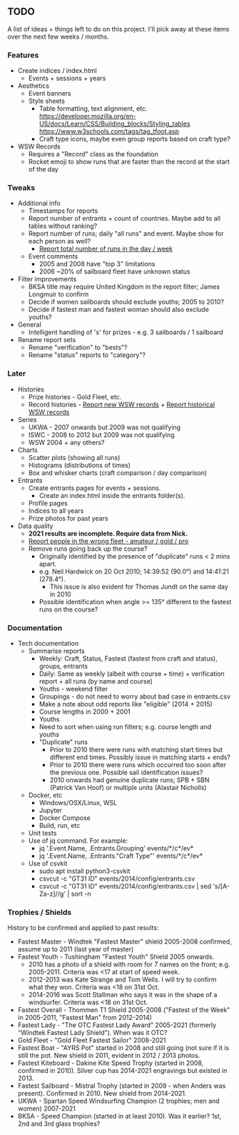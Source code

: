 ## TODO

A list of ideas + things left to do on this project. I'll pick away at these items over the next few weeks / months.




### Features

- Create indices / index.html
  - Events + sessions + years
- Aesthetics
  - Event banners
  - Style sheets
    - Table formatting, text alignment, etc.
       https://developer.mozilla.org/en-US/docs/Learn/CSS/Building_blocks/Styling_tables
       https://www.w3schools.com/tags/tag_tfoot.asp
    - Craft type icons, maybe even group reports based on craft type?
- WSW Records
  - Requires a "Record" class as the foundation
  - Rocket emoji to show runs that are faster than the record at the start of the day



### Tweaks

- Additional info
  - Timestamps for reports
  - Report number of entrants + count of countries. Maybe add to all tables without ranking?
  - Report number of runs; daily "all runs" and event. Maybe show for each person as well?
    - [Report total number of runs in the day / week](https://github.com/Logiqx/wsw-results/issues/22)
  - Event comments
    - 2005 and 2008 have "top 3" limitations
    - 2006 ~20% of sailboard fleet have unknown status
- Filter improvements
  - BKSA title may require United Kingdom in the report filter; James Longmuir to confirm
  - Decide if women sailboards should exclude youths; 2005 to 2010?
  - Decide if fastest man and fastest woman should also exclude youths?
- General
  - Intelligent handling of 's' for prizes - e.g. 3 sailboards / 1 sailboard
- Rename report sets
  - Rename "verification" to "bests"?
  - Rename "status" reports to "category"?



### Later

- Histories
  - Prize histories - Gold Fleet, etc.
  - Record histories - [Report new WSW records](https://github.com/Logiqx/wsw-results/issues/7) + [Report historical WSW records](https://github.com/Logiqx/wsw-results/issues/8)
- Series
  - UKWA - 2007 onwards but 2009 was not qualifying
  - ISWC - 2008 to 2012 but 2009 was not qualifying
  - WSW 2004 + any others?
- Charts
  - Scatter plots (showing all runs)
  - Histograms (distributions of times)
  - Box and whisker charts (craft comparison / day comparison)
- Entrants
  - Create entrants pages for events + sessions.
    - Create an index.html inside the entrants folder(s).
  - Profile pages
  - Indices to all years
  - Prize photos for past years
- Data quality
  - **2021 results are incomplete. Require data from Nick.**
  - [Report people in the wrong fleet - amateur / gold / pro](https://github.com/Logiqx/wsw-results/issues/13)
  - Remove runs going back up the course?
    - Originally identified by the presence of "duplicate" runs < 2 mins apart.
    - e.g. Neil Hardwick on 20 Oct 2010; 14:39:52 (90.0°) and 14:41:21 (278.4°).
      - This issue is also evident for Thomas Jundt on the same day in 2010
    - Possible identification when angle >= 135° different to the fastest runs on the course?



### Documentation

- Tech documentation
  - Summarise reports
    - Weekly: Craft, Status, Fastest (fastest from craft and status), groups, entrants
    - Daily: Same as weekly (albeit with course + time) + verification report + all runs (by name and course)
    - Youths - weekend filter
    - Groupings - do not need to worry about bad case in entrants.csv
    - Make a note about odd reports like "eligible" (2014 + 2015)
    - Course lengths in 2000 + 2001
    - Youths
    - Need to sort when using run filters; e.g. course length and youths
    - "Duplicate" runs
      - Prior to 2010 there were runs with matching start times but different end times. Possibly issue in matching starts + ends?
      - Prior to 2010 there were runs which occurred too soon after the previous one. Possible sail identification issues?
      - 2010 onwards had genuine duplicate runs; SPB + SBN (Patrick Van Hoof) or multiple units (Alastair Nicholls)
  - Docker, etc
    - Windows/OSX/Linux, WSL
    - Jupyter
    - Docker Compose
    - Build, run, etc
  - Unit tests
  - Use of jq command. For example:
    - jq '.Event.Name, .Entrants.Grouping' events/\*/c\*/ev\*
    - jq '.Event.Name, .Entrants."Craft Type"' events/\*/c\*/ev\*
  - Use of csvkit
    - sudo apt install python3-csvkit
    - csvcut -c "GT31 ID" events/2014/config/entrants.csv
    - csvcut -c "GT31 ID" events/2014/config/entrants.csv | sed 's/[A-Za-z]//g' | sort -n



### Trophies / Shields

History to be confirmed and applied to past results:

- Fastest Master - Windtek "Fastest Master" shield 2005-2008 confirmed, assume up to 2011 (last year of master)
- Fastest Youth - Tushingham "Fastest Youth" Shield 2005 onwards.
  - 2010 has a photo of a shield with room for 7 names on the front; e.g. 2005-2011. Criteria was <17 at start of speed week.
  - 2012-2013 was Kate Strange and Tom Wells. I will try to confirm what they won. Criteria was <18 on 31st Oct.
  - 2014-2016 was Scott Stallman who says it was in the shape of a windsurfer. Criteria was <18 on 31st Oct.
- Fastest Overall - Thommen T1 Shield 2005-2008 ("Fastest of the Week" in 2005-2011, "Fastest Man" from 2012-2014)
- Fastest Lady - "The OTC Fastest Lady Award" 2005-2021 (formerly "Windtek Fastest Lady Shield"). When was it OTC?
- Gold Fleet - "Gold Fleet Fastest Sailor" 2008-2021
- Fastest Boat - "AYRS Pot" started in 2008 and still going (not sure if it is still the pot.
  New shield in 2011, evident in 2012 / 2013 photos.
- Fastest Kiteboard - Dakine Kite Speed Trophy (started in 2008, confirmed in 2010).
  Silver cup has 2014-2021 engravings but existed in 2013.
- Fastest Sailboard - Mistral Trophy (started in 2009 - when Anders was present). Confirmed in 2010. New shield from 2014-2021.
- UKWA - Spartan Speed Windsurfing Champion (2 trophies; men and women) 2007-2021
- BKSA - Speed Champion (started in at least 2010). Was it earlier? 1st, 2nd and 3rd glass trophies?